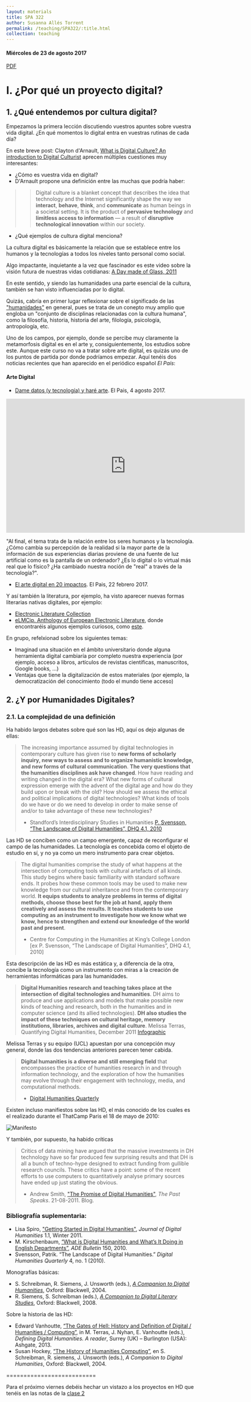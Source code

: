```yaml
---
layout: materials
title: SPA 322
author: Susanna Allés Torrent
permalink: /teaching/SPA322/:title.html
collection: teaching
---
```

#### Miércoles de 23 de agosto 2017 

[PDF](apuntes/clase1.pdf)

# I. ¿Por qué un proyecto digital?

## 1. ¿Qué entendemos por cultura digital?

Empezamos la primera lección discutiendo vuestros apuntes sobre vuestra vida digital. ¿En qué momentos lo digital entra en vuestras rutinas de cada día? 

En este breve post: Clayton d'Arnault, [What is Digital Culture? An introduction to Digital Culturist](https://digitalculturist.com/what-is-digital-culture-5cbe91bfad1b) aprecen múltiples cuestiones muy interesantes:

- ¿Cómo es vuestra vida en digital?
- D'Arnault propone una definición entre las muchas que podría haber: 

>> Digital culture is a blanket concept that describes the idea that technology and the Internet significantly shape the way we **interact**, **behave**, **think**, and **communicate** as human beings in a societal setting. It is the product of **pervasive technology** and **limitless access to information** — a result of **disruptive technological innovation** within our society.

- ¿Qué ejemplos de cultura digital menciona?

La cultura digital es básicamente la relación que se establece entre los humanos y la tecnologías a todos los niveles tanto personal como social. 

Algo impactante, inquietante a la vez que fascinador es este video sobre la visión futura de nuestras vidas cotidianas: [A Day made of Glass, 2011](https://www.youtube.com/watch?v=6Cf7IL_eZ38)

En este sentido, y siendo las humanidades una parte esencial de la cultura, también se han visto influenciadas por lo digital.

Quizás, cabría en primer lugar reflexionar sobre el significado de las ["humanidades"](https://es.wikipedia.org/wiki/Humanidades) en general, pues se trata de un conepto muy amplio que engloba un "conjunto de disciplinas relacionadas con la cultura humana", como la filosofía, historia, historia del arte, filología, psicología, antropología, etc. 

Uno de los campos, por ejemplo, donde se percibe muy claramente la metamorfosis digital es en el arte y, consiguientemente, los estudios sobre este. Aunque este curso no va a tratar sobre arte digital, es quizás uno de los puntos de partida por donde podríamos empezar. Aquí tenéis dos noticias recientes que han aparecido en el periódico español *El País*: 

#### Arte Digital 
* [Dame datos (y tecnología) y haré arte](https://elpais.com/elpais/2017/07/25/talento_digital/1500982954_227267.html). El Pais, 4 agosto 2017.
	
<iframe src="https://player.vimeo.com/video/191691366" width="640" height="360" frameborder="0" webkitallowfullscreen mozallowfullscreen allowfullscreen></iframe>

"Al final, el tema trata de la relación entre los seres humanos y la tecnología. ¿Cómo cambia su percepción de la realidad si la mayor parte de la información de sus experiencias diarias proviene de una fuente de luz artificial como es la pantalla de un ordenador? ¿Es lo digital o lo virtual más real que lo físico? ¿Ha cambiado nuestra noción de "real" a través de la tecnología?".

* [El arte digital en 20 impactos](https://elpais.com/elpais/2017/02/20/fotorrelato/1487627123_803126.html). El Pais, 22 febrero 2017.

Y así también la literatura, por ejemplo, ha visto aparecer nuevas formas literarias nativas digitales, por ejemplo: 

- [Electronic Literature Collection](http://collection.eliterature.org/3/index.html)
- [eLMCip. Anthology of European Electronic Literature](https://anthology.elmcip.net/materials.html), donde encontraréis algunos ejemplos curiosos, como [este](http://collection.eliterature.org/3/works/anacron/Vinicius_index.swf). 

En grupo, refelxionad sobre los siguientes temas:

- Imaginad una situación en el ámbito universitario donde alguna herramienta digital cambiaría por completo nuestra experiencia (por ejemplo, acceso a libros, artículos de revistas científicas, manuscritos, Google books, ...)
- Ventajas que tiene la digitalización de estos materiales (por ejemplo, la democratización del conocimiento (todo el mundo tiene acceso) 

## 2. ¿Y por Humanidades Digitales?

### 2.1. La complejidad de una definición Ha habido largos debates sobre qué son las HD, aquí os dejo algunas de ellas: > The increasing importance assumed by digital technologies in contemporary culture has given rise to **new forms of scholarly inquiry, new ways to assess and to organize humanistic knowledge, and new forms of cultural communication**. **The very questions that the humanities disciplines ask have changed**. How have reading and writing changed in the digital era? What new forms of cultural expression emerge with the advent of the digital age and how do they build upon or break with the old? How should we assess the ethical and political implications of digital technologies? What kinds of tools do we have or do we need to develop in order to make sense of and/or to take advantage of these new technologies?> - Standford’s Interdisciplinary Studies in Humanities [P. Svensson, “The Landscape of Digital Humanities”, DHQ 4.1, 2010](http://digitalhumanities.org/dhq/vol/4/1/000080/000080.html) Las HD se conciben como un campo emergente, capaz de reconfigurar el campo de las humanidades. La tecnología es concebida como el objeto de estudio en sí, y no ya como un mero instrumento para crear objetos. 						> The digital humanities comprise the study of what happens at the intersection of computing tools with cultural artefacts of all kinds. This study begins where basic familiarity with standard software ends. It probes how these common tools may be used to make new knowledge from our cultural inheritance and from the contemporary world. **It equips students to analyze problems in terms of digital methods, choose those best for the job at hand, apply them creatively and assess the results. It teaches students to use computing as an instrument to investigate how we know what we know, hence to strengthen and extend our knowledge of the world past and present**.> - Centre for Computing in the Humanities at King’s College London[ex P. Svensson, “The Landscape of Digital Humanities”, DHQ 4.1, 2010] 
Esta descripción de las HD es más estática y, a diferencia de la otra, concibe la tecnología como un instrumento con miras a la creación de herramientas informáticas para las humanidades.> **Digital Humanities research and teaching takes place at the intersection of digital technologies and humanities**. DH aims to produce and use applications and models that make possible new kinds of teaching and research, both in the humanities and in computer science (and its allied technologies). **DH also studies the impact of these techniques on cultural heritage, memory institutions, libraries, archives and digital culture**.> Melissa Terras, Quantifying Digital Humanities, December 2011 [Infographic](http://www.ucl.ac.uk/infostudies/melissa-terras/DigitalHumanitiesInfographic.pdf)
Melissa Terras y su equipo (UCL) apuestan por una concepción muy general, donde las dos tendencias anteriores parecen tener cabida. > **Digital humanities is a diverse and still emerging field** that encompasses the practice of humanities research in and through information technology, and the exploration of how the humanities may evolve through their engagement with technology, media, and computational methods. > - [Digital Humanities Quarterly](http://www.digitalhumanities.org/dhq/about/about.html)Existen incluso manifiestos sobre las HD, el más conocido de los cuales es el realizado durante el ThatCamp Paris el 18 de mayo de 2010:

![Manifesto](https://f.hypotheses.org/wp-content/blogs.dir/323/files/2011/03/manifestofordigitalhumanities.png)

Y también, por supuesto, ha habido críticas> Critics of data mining have argued that the massive investments in DH technology have so far produced few surprising results and that DH is all a bunch of techno-hype designed to extract funding from gullible research councils. These critics have a point: some of the recent efforts to use computers to quantitatively analyse  primary sources have ended up just stating the obvious.> - Andrew Smith, ["The Promise of Digital Humanities"](https://pastspeaks.com/2011/08/21/the-promise-of-digital-humanities/), *The Past Speaks*. 21-08-2011. Blog. 

### Bibliografía suplementaria: 
- Lisa Spiro, ["Getting Started in Digital Humanities"](http://journalofdigitalhumanities.org/1-1/getting-started-in-digital-humanities-by-lisa-spiro/), *Journal of Digital Humanities* 1.1, Winter 2011. 
- M. Kirschenbaum, [“What is Digital Humanities and What’s It Doing in English Departments”](https://mkirschenbaum.files.wordpress.com/2011/01/kirschenbaum_ade150.pdf), *ADE Bulletin* 150, 2010. 
- Svensson, Patrik. “The Landscape of Digital Humanities.” *Digital Humanities Quarterly* 4, no. 1 (2010).

Monografías básicas:
- S. Schreibman, R. Siemens, J. Unsworth (eds.), [*A Companion to Digital Humanities*](http://www.digitalhumanities.org/companion/), Oxford: Blackwell, 2004.- R. Siemens, S. Schreibman (eds.), [*A Companion to Digital Literary Studies*](http://www.digitalhumanities.org/companionDLS/), Oxford: Blackwell, 2008.

Sobre la historia de las HD: 

- Edward Vanhoutte, [“The Gates of Hell: History and Definition of Digital / Humanities / Computing”](http://blogs.ucl.ac.uk/definingdh/files/2013/10/Chapter-6_EV.pdf), in M. Terras, J. Nyhan, E. Vanhoutte (eds.), *Defining Digital Humanities. A reader*, Surrey (UK) – Burlington (USA): Ashgate, 2013.- Susan Hockey, [“The History of Humanities Computing”](http://digitalhumanities.org:3030/companion/view?docId=blackwell/9781405103213/9781405103213.xml&chunk.id=ss1-2-1&toc.depth=1&toc.id=ss1-2-1&brand=9781405103213_brand), en S. Schreibman, R. siemens, J. Unsworth (eds.), *A Companion to Digital Humanities*, Oxford: Blackwell, 2004.
==========================

Para el próximo viernes debéis hechar un vistazo a los proyectos en HD que tenéis en las notas de la [clase 2](class_2.html)


